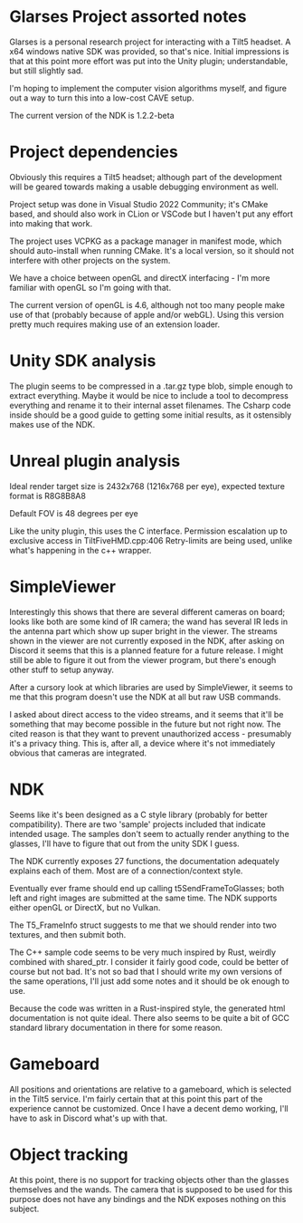 # Glarses Project assorted notes
Glarses is a personal research project for interacting with a Tilt5 headset. A x64 windows native SDK was provided, so that's nice.
Initial impressions is that at this point more effort was put into the Unity plugin; understandable, but still slightly sad.

I'm hoping to implement the computer vision algorithms myself, and figure out a way to turn this into a low-cost CAVE setup.

The current version of the NDK is 1.2.2-beta

# Project dependencies
Obviously this requires a Tilt5 headset; although part of the development will be geared towards making a usable debugging environment as well.

Project setup was done in Visual Studio 2022 Community; it's CMake based, and should also work in CLion or VSCode but I haven't put any effort into making that work.

The project uses VCPKG as a package manager in manifest mode, which should auto-install when running CMake. It's a local version, so it should not interfere with other projects on the system.

We have a choice between openGL and directX interfacing - I'm more familiar with openGL so I'm going with that. 

The current version of openGL is 4.6, although not too many people make use of that (probably because of apple and/or webGL). Using this version pretty much requires making use of an extension loader.

# Unity SDK analysis
The plugin seems to be compressed in a .tar.gz type blob, simple enough to extract everything.
Maybe it would be nice to include a tool to decompress everything and rename it to their internal asset filenames.
The Csharp code inside should be a good guide to getting some initial results, as it ostensibly makes use of the NDK.

# Unreal plugin analysis
Ideal render target size is 2432x768 (1216x768 per eye), expected texture format is R8G8B8A8

Default FOV is 48 degrees per eye

Like the unity plugin, this uses the C interface. Permission escalation up to exclusive access in TiltFiveHMD.cpp:406
Retry-limits are being used, unlike what's happening in the c++ wrapper.

# SimpleViewer
Interestingly this shows that there are several different cameras on board; looks like both are some kind of IR camera; the wand has several IR leds in the antenna part which show up super bright in the viewer. 
The streams shown in the viewer are not currently exposed in the NDK, after asking on Discord it seems that this is a planned feature for a future release. I might still be able to figure it out from the viewer program, but there's enough other stuff to setup anyway.

After a cursory look at which libraries are used by SimpleViewer, it seems to me that this program doesn't use the NDK at all but raw USB commands.

I asked about direct access to the video streams, and it seems that it'll be something that may become possible in the future but not right now. The cited reason is that they want to prevent unauthorized access - presumably it's a privacy thing. This is, after all, a device where it's not immediately obvious that cameras are integrated.

# NDK 
Seems like it's been designed as a C style library (probably for better compatibility). There are two 'sample' projects included that indicate intended usage. The samples don't seem to actually render anything to the glasses, I'll have to figure that out from the unity SDK I guess.

The NDK currently exposes 27 functions, the documentation adequately explains each of them. Most are of a connection/context style. 

Eventually ever frame should end up calling t5SendFrameToGlasses; both left and right images are submitted at the same time. The NDK supports either openGL or DirectX, but no Vulkan.

The T5_FrameInfo struct suggests to me that we should render into two textures, and then submit both.

The C++ sample code seems to be very much inspired by Rust, weirdly combined with shared_ptr. I consider it fairly good code, could be better of course but not bad. It's not so bad that I should write my own versions of the same operations, I'll just add some notes and it should be ok enough to use.

Because the code was written in a Rust-inspired style, the generated html documentation is not quite ideal. There also seems to be quite a bit of GCC standard library documentation in there for some reason.

# Gameboard
All positions and orientations are relative to a gameboard, which is selected in the Tilt5 service. I'm fairly certain that at this point this part of the experience cannot be customized. Once I have a decent demo working, I'll have to ask in Discord what's up with that.

# Object tracking
At this point, there is no support for tracking objects other than the glasses themselves and the wands. The camera that is supposed to be used for this purpose does not have any bindings and the NDK exposes nothing on this subject.